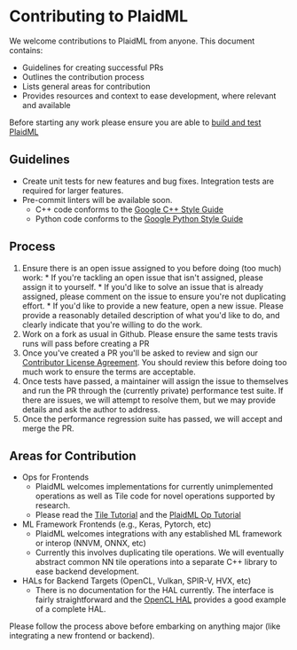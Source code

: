 # Contributing to PlaidML

We welcome contributions to PlaidML from anyone. This document contains:
  * Guidelines for creating successful PRs
  * Outlines the contribution process
  * Lists general areas for contribution
  * Provides resources and context to ease development, where relevant and available

Before starting any work please ensure you are able to [build and test PlaidML](BUILDING.md)


## Guidelines

  * Create unit tests for new features and bug fixes. Integration tests are required for larger features.
  * Pre-commit linters will be available soon. 
    * C++ code conforms to the [Google C++ Style Guide](https://google.github.io/styleguide/cppguide.html)
    * Python code conforms to the [Google Python Style Guide](https://google.github.io/styleguide/pyguide.html)

## Process

  1. Ensure there is an open issue assigned to you before doing (too much) work:
    * If you're tackling an open issue that isn't assigned, please assign it to yourself.
    * If you'd like to solve an issue that is already assigned, please comment on the issue
      to ensure you're not duplicating effort.
    * If you'd like to provide a new feature, open a new issue. Please provide a
      reasonably detailed description of what you'd like to do, and clearly indicate that 
      you're willing to do the work.
  2. Work on a fork as usual in Github. Please ensure the same tests travis runs will pass
     before creating a PR
  3. Once you've created a PR you'll be asked to review and sign our [Contributor License Agreement](https://cla-assistant.io/plaidml/plaidml). 
     You should review this before doing too much work to ensure the terms are acceptable.
  4. Once tests have passed, a maintainer will assign the issue to themselves and run the
     PR through the (currently private) performance test suite. If there are issues, we
     will attempt to resolve them, but we may provide details and ask the author to address.
  5. Once the performance regression suite has passed, we will accept and merge the PR.

## Areas for Contribution
  * Ops for Frontends
    * PlaidML welcomes implementations for currently unimplemented operations as well as Tile code
      for novel operations supported by research.
    * Please read the [Tile Tutorial](https://github.com/plaidml/plaidml/wiki/Tile-Tutorial) and the [PlaidML Op Tutorial](https://github.com/plaidml/plaidml/wiki/PlaidML-Op-Tutorial) 
  * ML Framework Frontends (e.g., Keras, Pytorch, etc)
    * PlaidML welcomes integrations with any established ML framework or interop (NNVM, ONNX, etc)
    * Currently this involves duplicating tile operations. We will eventually abstract common NN tile operations
      into a separate C++ library to ease backend development.
  * HALs for Backend Targets (OpenCL, Vulkan, SPIR-V, HVX, etc)
    * There is no documentation for the HAL currently. The interface is fairly straightforward and the [OpenCL HAL](tile/hal/opencl) 
      provides a good example of a complete HAL.

Please follow the process above before embarking on anything major (like integrating a new frontend or backend).

